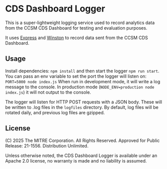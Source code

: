 # CDS Dashboard Logger
This is a super-lightweight logging service used to record analytics data from the CCSM CDS Dashboard for testing and evaluation purposes. 

It uses [Express](https://expressjs.com) and [Winston](https://github.com/winstonjs/winston) to record data sent from the CCSM CDS Dashboard. 

## Usage
Install dependencies: `npm install` and then start the logger `npm run start`. You can pass an env variable to set the port the logger will listen on: `PORT=5000 node index.js`
When run in development mode, it will write a log message to the console. In production mode (`NODE_ENV=production node index.js`) it will not output to the console.

The logger will listen for HTTP POST requests with a JSON body. These will be written to .log files in the `logfiles` directory. By default, log files will be rotated daily, and previous log files are gzipped. 

## License

(C) 2025 The MITRE Corporation. All Rights Reserved. Approved for Public Release: 21-1556. Distribution Unlimited.

Unless otherwise noted, the CDS Dashboard Logger is available under an Apache 2.0 license, no warranty is made and no liability is assumed.